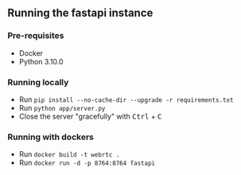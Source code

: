 ## Running the fastapi instance

### Pre-requisites
* Docker
* Python 3.10.0

### Running locally
* Run ``pip install --no-cache-dir --upgrade -r requirements.txt``
* Run ``python app/server.py``
* Close the server "gracefully" with <kbd>Ctrl</kbd> + <kbd>C</kbd>

### Running with dockers
* Run ``docker build -t webrtc .``
* Run ``docker run -d -p 8764:8764 fastapi``



  
